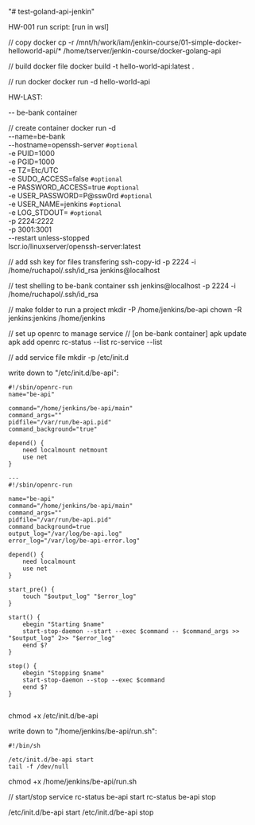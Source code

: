 "# test-goland-api-jenkin" 

HW-001 run script:
[run in wsl]

// copy docker
cp -r /mnt/h/work/iam/jenkin-course/01-simple-docker-helloworld-api/* /home/tserver/jenkin-course/docker-golang-api

// build docker file
docker build -t hello-world-api:latest .

// run docker
docker run -d hello-world-api



HW-LAST:

-- be-bank container

// create container 
docker run -d \
  --name=be-bank \
  --hostname=openssh-server `#optional` \
  -e PUID=1000 \
  -e PGID=1000 \
  -e TZ=Etc/UTC \
  -e SUDO_ACCESS=false `#optional` \
  -e PASSWORD_ACCESS=true `#optional` \
  -e USER_PASSWORD=P@ssw0rd `#optional` \
  -e USER_NAME=jenkins `#optional` \
  -e LOG_STDOUT= `#optional` \
  -p 2224:2222 \
  -p 3001:3001 \
  --restart unless-stopped \
  lscr.io/linuxserver/openssh-server:latest

// add ssh key for files transfering
ssh-copy-id  -p 2224 -i /home/ruchapol/.ssh/id_rsa jenkins@localhost

// test shelling to be-bank container
ssh jenkins@localhost -p 2224 -i /home/ruchapol/.ssh/id_rsa

// make folder to run a project
mkdir -P /home/jenkins/be-api
chown -R jenkins:jenkins /home/jenkins

// set up openrc to manage service 
// [on be-bank container]
apk update
apk add openrc
rc-status --list
rc-service --list

// add service file 
mkdir -p /etc/init.d

write down to "/etc/init.d/be-api":
```
#!/sbin/openrc-run
name="be-api"

command="/home/jenkins/be-api/main"
command_args=""
pidfile="/var/run/be-api.pid"
command_background="true"

depend() {
    need localmount netmount
    use net
}

---
#!/sbin/openrc-run

name="be-api"
command="/home/jenkins/be-api/main"
command_args=""
pidfile="/var/run/be-api.pid"
command_background=true
output_log="/var/log/be-api.log"
error_log="/var/log/be-api-error.log"

depend() {
    need localmount
    use net
}

start_pre() {
    touch "$output_log" "$error_log"
}

start() {
    ebegin "Starting $name"
    start-stop-daemon --start --exec $command -- $command_args >> "$output_log" 2>> "$error_log"
    eend $?
}

stop() {
    ebegin "Stopping $name"
    start-stop-daemon --stop --exec $command
    eend $?
}


```

chmod +x /etc/init.d/be-api

write down to "/home/jenkins/be-api/run.sh":
```
#!/bin/sh

/etc/init.d/be-api start
tail -f /dev/null
```

chmod +x /home/jenkins/be-api/run.sh

// start/stop service
rc-status be-api start
rc-status be-api stop

/etc/init.d/be-api start
/etc/init.d/be-api stop

